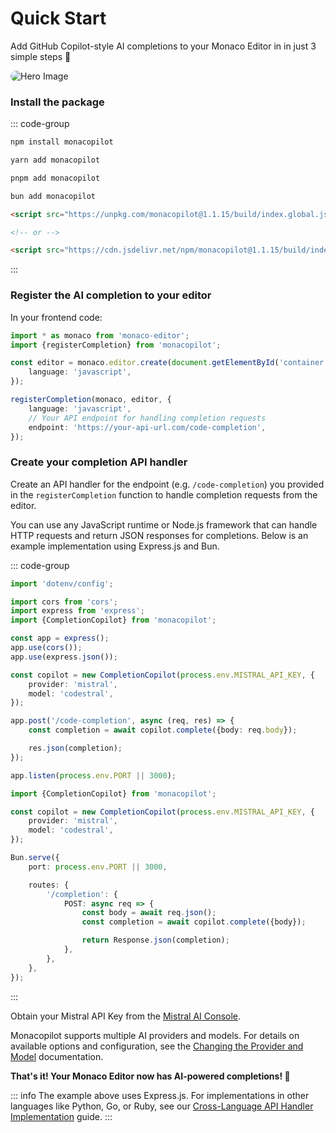 # Quick Start

Add GitHub Copilot-style AI completions to your Monaco Editor in in just 3 simple steps 🚀

<img src="https://copilot.arshadyaseen.com/og.png" alt="Hero Image" style="border-radius: 10px;" />

### Install the package

::: code-group

```bash [npm]
npm install monacopilot
```

```bash [yarn]
yarn add monacopilot
```

```bash [pnpm]
pnpm add monacopilot
```

```bash [bun]
bun add monacopilot
```

```html [CDN]
<script src="https://unpkg.com/monacopilot@1.1.15/build/index.global.js"></script>

<!-- or -->

<script src="https://cdn.jsdelivr.net/npm/monacopilot@1.1.15/build/index.global.js"></script>
```

:::

### Register the AI completion to your editor

In your frontend code:

```typescript
import * as monaco from 'monaco-editor';
import {registerCompletion} from 'monacopilot';

const editor = monaco.editor.create(document.getElementById('container'), {
    language: 'javascript',
});

registerCompletion(monaco, editor, {
    language: 'javascript',
    // Your API endpoint for handling completion requests
    endpoint: 'https://your-api-url.com/code-completion',
});
```

### Create your completion API handler

Create an API handler for the endpoint (e.g. `/code-completion`) you provided in the `registerCompletion` function to handle completion requests from the editor.

You can use any JavaScript runtime or Node.js framework that can handle HTTP requests and return JSON responses for completions. Below is an example implementation using Express.js and Bun.

::: code-group

```typescript [Express.js]
import 'dotenv/config';

import cors from 'cors';
import express from 'express';
import {CompletionCopilot} from 'monacopilot';

const app = express();
app.use(cors());
app.use(express.json());

const copilot = new CompletionCopilot(process.env.MISTRAL_API_KEY, {
    provider: 'mistral',
    model: 'codestral',
});

app.post('/code-completion', async (req, res) => {
    const completion = await copilot.complete({body: req.body});

    res.json(completion);
});

app.listen(process.env.PORT || 3000);
```

```typescript [Bun]
import {CompletionCopilot} from 'monacopilot';

const copilot = new CompletionCopilot(process.env.MISTRAL_API_KEY, {
    provider: 'mistral',
    model: 'codestral',
});

Bun.serve({
    port: process.env.PORT || 3000,

    routes: {
        '/completion': {
            POST: async req => {
                const body = await req.json();
                const completion = await copilot.complete({body});

                return Response.json(completion);
            },
        },
    },
});
```

:::

Obtain your Mistral API Key from the [Mistral AI Console](https://console.mistral.ai/api-keys).

Monacopilot supports multiple AI providers and models. For details on available options and configuration, see the [Changing the Provider and Model](/configuration/copilot-options#changing-the-provider-and-model) documentation.

**That's it! Your Monaco Editor now has AI-powered completions! 🎉**

::: info
The example above uses Express.js. For implementations in other languages like Python, Go, or Ruby, see our [Cross-Language API Handler Implementation](/advanced/cross-language) guide.
:::
